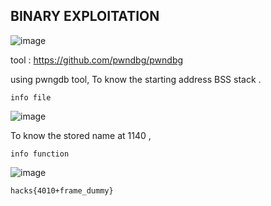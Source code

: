## BINARY EXPLOITATION

![image](https://github.com/user-attachments/assets/16a552db-31cb-4824-a64d-bb6c6f95cc64)


tool : https://github.com/pwndbg/pwndbg

using pwngdb tool, To know the starting address BSS stack .

`info file`

![image](https://github.com/user-attachments/assets/be604d2e-b4a5-4a1b-8de6-83e700da3ba0)


To know the stored name at 1140 ,

`info function`

![image](https://github.com/user-attachments/assets/070c0cab-000a-46eb-97ba-bb893e4181cc)


`hacks{4010+frame_dummy}`
